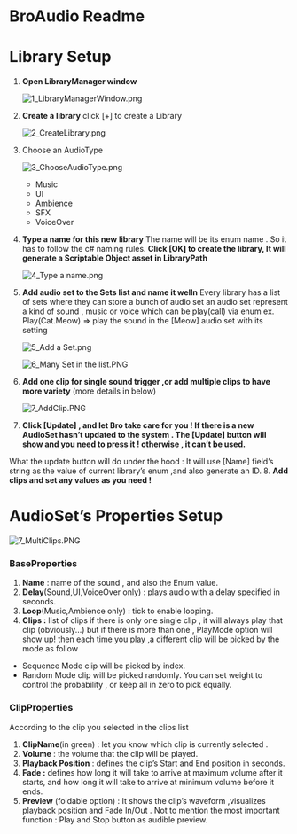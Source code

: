 # BroAudio Readme

# Library Setup

1. **Open LibraryManager window**
    
    ![1_LibraryManagerWindow.png](BroAudio%20Readme%README/1_LibraryManagerWindow.png)
    
2. **Create a library**
click [+] to create a Library 
    
    ![2_CreateLibrary.png](BroAudio%20Readme%README/2_CreateLibrary.png)
    
3. Choose an AudioType
    
    ![3_ChooseAudioType.png](BroAudio%20Readme%209313b0d4dd9347e58d3fe3aee15e3a60/3_ChooseAudioType.png)
    
    - Music
    - UI
    - Ambience
    - SFX
    - VoiceOver
4. **Type a name for this new library**
The name will be its enum name . So it has to follow the c# naming rules.
**Click [OK] to create the library, It will generate a Scriptable Object asset in LibraryPath** 
    
    ![4_Type a name.png](BroAudio%20Readme%209313b0d4dd9347e58d3fe3aee15e3a60/4_Type_a_name.png)
    
5. **Add audio set to the Sets list and name it welln**
Every library has a list of sets where they can store a bunch of audio set
an audio set represent a kind of sound , music or voice which can be play(call) via enum
ex. Play(Cat.Meow)   ⇒ play the sound in the [Meow] audio set with its setting 
    
    ![5_Add a Set.png](BroAudio%20Readme%209313b0d4dd9347e58d3fe3aee15e3a60/5_Add_a_Set.png)
    
    ![6_Many Set in the list.PNG](BroAudio%20Readme%209313b0d4dd9347e58d3fe3aee15e3a60/6_Many_Set_in_the_list.png)
    
6. **Add one clip for single sound trigger ,or add multiple clips to have more variety** 
(more details in below)
    
    ![7_AddClip.PNG](BroAudio%20Readme%209313b0d4dd9347e58d3fe3aee15e3a60/7_AddClip.png)
    
7. **Click [Update] , and let Bro take care for you !
If there is a new AudioSet hasn’t updated to the system . The [Update] button will show and you need to press it ! otherwise , it can’t be used.**

What the update button will do under the hood :
It will use [Name] field’s string as the value of current library’s enum ,and also generate an ID.
8. **Add clips and set any values as you need !**

# AudioSet’s Properties Setup

![7_MultiClips.PNG](BroAudio%20Readme%209313b0d4dd9347e58d3fe3aee15e3a60/7_MultiClips.png)

### BaseProperties

1. **Name** : name of the sound , and also the Enum value.
2. **Delay**(Sound,UI,VoiceOver only) : plays audio with a delay specified in seconds.
3. **Loop**(Music,Ambience only) : tick to enable looping.
4. **Clips :** list of clips 
if there is only one single clip , it will always play that clip (obviously...)
but if there is more than one , PlayMode option will show up!
then each time you play ,a different clip will be picked by the mode as follow  
- Sequence Mode
clip will be picked by index.
- Random Mode
clip will be picked randomly. 
You can set weight to control the probability , or keep all in zero to pick equally.

### ClipProperties

According to the clip you selected in the clips list

1. **ClipName**(in green) : let you know which clip is currently selected .
2. **Volume** : the volume that the clip will be played.
3. **Playback Position** : defines the clip’s Start and End position in seconds.
4. **Fade :** defines how long it will take to arrive at maximum volume after it starts, and how long it will take to arrive at minimum volume before it ends.
5. **Preview** (foldable option) : It shows the clip’s waveform ,visualizes playback position and Fade In/Out . Not to mention the most important function : Play and Stop button as audible preview.
